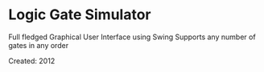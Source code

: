 # Logic Gate Simulator

Full fledged Graphical User Interface using Swing
Supports any number of gates in any order

Created: 2012